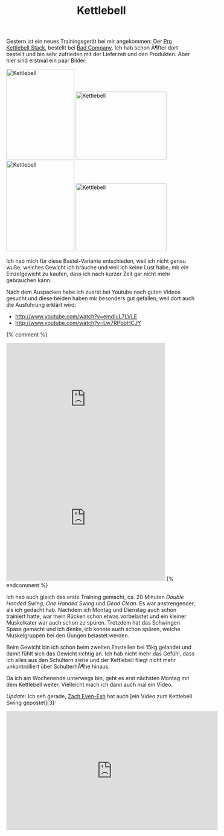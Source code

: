 ﻿---
layout: post
title: Kettlebell
excerpt: "Mein neuer Kettlebell ist angekommen und ich habe ein paar Videos rausgesucht, die bei den ersten Üungen helfen sollen."
---
Gestern ist ein neues Trainingsgerät bei mir angekommen: Der [Pro Kettlebell Stack][0], bestellt bei [Bad Company][1]. Ich hab schon Ã¶fter dort bestellt und bin sehr zufrieden mit der Lieferzeit und den Produkten. Aber hier sind erstmal ein paar Bilder:

<a href="http://www.flickr.com/photos/cringe/6431349825/" title="Kettlebell by cringe, on Flickr"><img src="http://farm8.staticflickr.com/7020/6431349825_d5b1e462f5_m.jpg" width="180" height="240" alt="Kettlebell"></a> <a href="http://www.flickr.com/photos/cringe/6431345897/" title="Kettlebell by cringe, on Flickr"><img src="http://farm8.staticflickr.com/7028/6431345897_32353e682c_m.jpg" width="240" height="180" alt="Kettlebell"></a> <a href="http://www.flickr.com/photos/cringe/6431341917/" title="Kettlebell by cringe, on Flickr"><img src="http://farm8.staticflickr.com/7018/6431341917_e9c6636f33_m.jpg" width="180" height="240" alt="Kettlebell"></a> <a href="http://www.flickr.com/photos/cringe/6431338545/" title="Kettlebell by cringe, on Flickr"><img src="http://farm7.staticflickr.com/6222/6431338545_ddfd74009e_m.jpg" width="240" height="180" alt="Kettlebell"></a>

Ich hab mich für diese Bastel-Variante entschieden, weil ich nicht genau wuße, welches Gewicht ich brauche und weil ich keine Lust habe, mir ein Einzelgewicht zu kaufen, dass ich nach kurzer Zeit gar nicht mehr gebrauchen kann.

Nach dem Auspacken habe ich zuerst bei Youtube nach guten Videos gesucht und diese beiden haben mir besonders gut gefallen, weil dort auch die Ausführung erklärt wird:

* http://www.youtube.com/watch?v=emdIuL7LVLE
* http://www.youtube.com/watch?v=Lw7RPbbHCJY

{% comment %}
<iframe width="420" height="315" src="http://www.youtube.com/embed/emdIuL7LVLE" frameborder="0" allowfullscreen></iframe>
<iframe width="420" height="315" src="http://www.youtube.com/embed/Lw7RPbbHCJY" frameborder="0" allowfullscreen></iframe>
{% endcomment %}

Ich hab auch gleich das erste Training gemacht, ca. 20 Minuten *Double Handed Swing*, *One Handed Swing* und *Dead Clean*. Es war anstrengender, als ich gedacht hab. Nachdem ich Montag und Dienstag auch schon trainiert hatte, war mein Rücken schon etwas vorbelastet und ein kleiner Muskelkater war auch schon zu spüren. Trotzdem hat das Schwingen Spass gemacht und ich denke, ich konnte auch schon spüren, welche Muskelgruppen bei den Üungen belastet werden.

Beim Gewicht bin ich schon beim zweiten Einstellen bei 15kg gelandet und damit fühlt sich das Gewicht richtig an. Ich hab nicht mehr das Gefühl, dass ich alles aus den Schultern ziehe und der Kettlebell fliegt nicht mehr unkontrolliert über SchulterhÃ¶he hinaus.

Da ich am Wochenende unterwegs bin, geht es erst nächsten Montag mit dem Kettlebell weiter. Vielleicht mach ich dann auch mal ein Video.

*Update*: Ich seh gerade, [Zach Even-Esh][2] hat auch [ein Video zum Kettlebell Swing gepostet][3]:

<iframe width="560" height="315" src="http://www.youtube.com/embed/8Imsb7hhj_A" frameborder="0" allowfullscreen></iframe>

[0]: http://www.badcompany.biz/xt/product_info.php?info=p1241_Pro-Kettlebell-Stack-It-Kettlebells-Kugelhantel-Small.html
[1]: http://www.badcompany.biz/
[2]: http://www.youtube.com/user/ZEvenEsh
